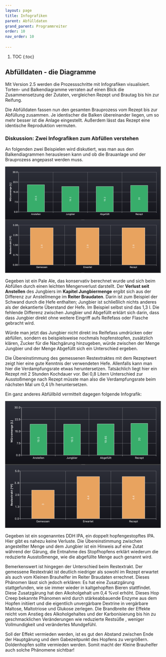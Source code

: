 ```yaml
---
layout: page
title: Infografiken
parent: Abfülldaten
grand_parent: Programmreiter
order: 10
nav_order: 10

---
```

			
1. TOC
{:toc}

## Abfülldaten - die Diagramme

Mit Version 2.5 werden die Prozessschritte mit Infografiken visualisiert. Torten- und Balkendiagramme verraten auf einen Blick die Zusammensetzung der Zutaten, vergleichen Rezept und Brautag bis hin zur Reifung.

Die Abfülldaten fassen nun den gesamten Brauprozess vom Rezept bis zur Abfüllung zusammen. Je identischer die Balken übereinander liegen, um so mehr besser ist die Anlage eingestellt. Außerdem lässt das Rezept eine identische Reproduktion vermuten.

### Diskussion: Zwei Infografiken zum Abfüllen verstehen

An folgenden zwei Beispielen wird diskutiert, was man aus den Balkendiagrammen herauslesen kann und ob die Brauanlage und der Brauprozess angepasst werden muss.

![image](/assets/images/pictorial/0301_graph-gaerung-1_web.png)

Gegeben ist ein Pale Ale, das konservativ berechnet wurde und sich beim Abfüllen durch einen leichten Mengenverlust darstellt. Der **Verlust seit Anstellen** des Jungbiers im **Kapitel Jungbiermenge** ergibt sich aus der Differenz zur Anstellmenge im **Reiter Braudaten**. Darin ist zum Beispiel der Schwand durch die Hefe enthalten; Jungbier ist schließlich nichts anderes als der dekantierte Überstand der Hefe. Im Beispiel selbst sind das 1,3 l. Die fehlende Differenz zwischen Jungbier und Abgefüllt erklärt sich darin, dass dass Jungbier direkt ohne weitere Eingriff aufs Reifefass oder Flasche gebracht wird.

Würde man jetzt das Jungbier nicht direkt ins Reifefass umdrücken oder abfüllen, sondern es beispielsweise nochmals hopfenstopfen, zusätzlich klären, Zucker für die Nachgärung hinzugeben, würde zwischen der Menge Jungbier und der Menge Abgefüllt sich ein Unterschied ergeben.

Die Übereinstimmung des gemessenen Restextraktes mit dem Rezeptwert zeigt hier eine gute Kenntnis der verwendeten Hefe. Allenfalls kann man hier die Verdampfungsrate etwas heruntersetzen. Tatsächlich liegt hier ein Rezept mit 2 Stunden Kochdauer vor. Bei 0,8 Litern Unterschied zur Ausstoßmenge nach Rezept müsste man also die Verdampfungsrate beim nächsten Mal um 0,4 l/h heruntersetzen.

Ein ganz anderes Abfüllbild vermittelt dagegen folgende Infografik:

![image](/assets/images/pictorial/0301_graph-gaerung-2_web.png)

Gegeben ist ein sogenanntes DDH IPA, ein doppelt hopfengestopftes IPA. Hier gibt es nahezu keine Verluste. Die Übereinstimmung zwischen angestellter Menge und dem Jungbier ist ein Hinweis auf eine Zutat während der Gärung, die Entnahme des Stopfhopfens erklärt wiederum die reduzierte Ausstoßmenge, wie die abgefüllte Menge auch genannt wird.

Bemerkenswert ist hingegen der Unterschied beim Restextrakt. Der gemessene Restextrakt ist deutlich niedriger als sowohl im Rezept erwartet als auch vom Kleinen Brauhelfer im Reiter Braudaten errechnet. Dieses Phänomen lässt sich jedoch erklären: Es hat eine Zusatzgärung stattgefunden, wie sie immer wieder in kaltgehopften Bieren stattfindet. Diese Zusatzgärung hat den Alkoholgehalt um 0,4 %vol erhöht. Dieses Hop Creep bekannte Phänomen wird durch stärkeabbauende Enzyme aus dem Hopfen initiiert und die eigentlich unvergärbare Dextrine in vergärbare Maltose, Maltotriose und Glukose zerlegen. Die Brandbreite der Effekte reicht vom Anstieg des Alkoholgehaltes und der Karbonisierung bis hin zu geschmacklichen Veränderungen wie reduzierte Restsüße , weniger Vollmundigkeit und verändertes Mundgefühl.

Soll der Effekt vermieden werden, ist es gut den Abstand zwischen Ende der Hauptgärung und dem Gabezeitpunkt des Hopfens zu vergrößern. Doldenhopfen sollte vermieden werden. Somit macht der Kleine Brauhelfer auch solche Phänomene sichtbar!